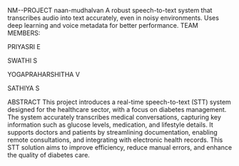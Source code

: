 NM--PROJECT
naan-mudhalvan A robust speech-to-text system that transcribes audio into text accurately, even in noisy environments. Uses deep learning and voice metadata for better performance. 
TEAM MEMBERS: 

PRIYASRI E 

SWATHI S 

YOGAPRAHARSHITHA V 

SATHIYA S

ABSTRACT This project introduces a real-time speech-to-text (STT) system designed for the healthcare sector, with a focus on diabetes management. The system accurately transcribes medical conversations, capturing key information such as glucose levels, medication, and lifestyle details. It supports doctors and patients by streamlining documentation, enabling remote consultations, and integrating with electronic health records. This STT solution aims to improve efficiency, reduce manual errors, and enhance the quality of diabetes care.
